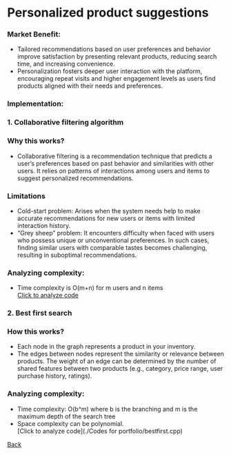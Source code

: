 # Personalized product suggestions
### Market Benefit: 
 - Tailored recommendations based on user preferences and behavior improve satisfaction by presenting relevant products, reducing search time, and increasing convenience.
 - Personalization fosters deeper user interaction with the platform, encouraging repeat visits and higher engagement levels as users find products aligned with their needs and preferences.
### Implementation: <br>
### 1. Collaborative filtering algorithm <br>
  ### Why this works? <br>
  - Collaborative filtering is a recommendation technique that predicts a user’s preferences based on past behavior and similarities with other users. It relies on patterns of interactions among users and items to suggest personalized recommendations.
  ### Limitations <br>
  - Cold-start problem: Arises when the system needs help to make accurate recommendations for new users or items with limited interaction history.
  - “Grey sheep” problem: It encounters difficulty when faced with users who possess unique or unconventional preferences. In such cases, finding similar users with comparable tastes becomes challenging, resulting in suboptimal recommendations.<br>
  ### Analyzing complexity:
  - Time complexity is O(m+n) for m users and n items <br>
  [Click to analyze code](https://www.algolia.com/doc/guides/managing-results/must-do/custom-ranking/how-to/bayesian-average/)
### 2. Best first search <br>
  ### How this works? <br>
  - Each node in the graph represents a product in your inventory.
  - The edges between nodes represent the similarity or relevance between products. The weight of an edge can be determined by the number of shared features  between two products (e.g., category, price range, user purchase history, ratings).<br>
  ### Analyzing complexity:
  - Time complexity: O(b^m) where b is the branching and m is the maximum depth of the search tree
  - Space complexity can be polynomial. <br>
  [Click to analyze code](./Codes for portfolio/bestfirst.cpp)
  
[Back](README.md#applying-dsa-to-achieve-key-functionalities)
